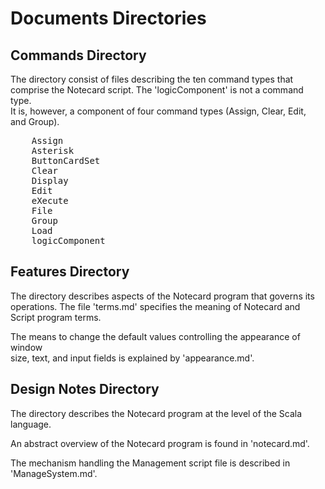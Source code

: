 <h1>Documents Directories</h1>

<h2>Commands Directory</h2>

<p>The directory consist of files describing the ten command types that <br />
comprise the Notecard script.  The 'logicComponent' is not a command type. <br />
It is, however, a component of four command types (Assign, Clear, Edit, <br />
and Group).  </p>

<pre>
    Assign
    Asterisk
    ButtonCardSet
    Clear
    Display
    Edit
    eXecute
    File
    Group
    Load
    logicComponent
</pre> 

<h2>Features Directory</h2>

<p>The directory describes aspects of the Notecard program that governs its <br />
operations. The file 'terms.md' specifies the meaning of Notecard  and <br />
Script program terms.    </p>

<p>The means to change the default values controlling the appearance of window <br />
size, text, and input fields is explained by 'appearance.md'.  </p>

<h2>Design Notes Directory</h2>

<p>The directory describes the Notecard program at the level of the Scala language.   </p>

<p>An abstract overview of the Notecard program is found in 'notecard.md'.  </p>

<p>The mechanism handling the Management script file is described in 'ManageSystem.md'.</p>
